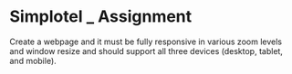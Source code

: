 # Simplotel _ Assignment

Create a webpage and it must be fully responsive in various zoom levels and window resize and should support all three devices (desktop, tablet, and mobile).
